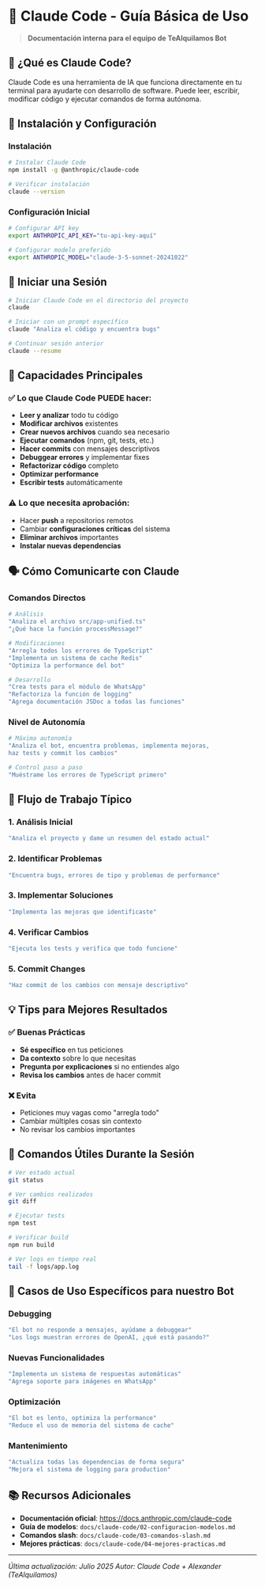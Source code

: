 # 🤖 Claude Code - Guía Básica de Uso

> **Documentación interna para el equipo de TeAlquilamos Bot**

## 🎯 ¿Qué es Claude Code?

Claude Code es una herramienta de IA que funciona directamente en tu terminal para ayudarte con desarrollo de software. Puede leer, escribir, modificar código y ejecutar comandos de forma autónoma.

## 🚀 Instalación y Configuración

### Instalación
```bash
# Instalar Claude Code
npm install -g @anthropic/claude-code

# Verificar instalación
claude --version
```

### Configuración Inicial
```bash
# Configurar API key
export ANTHROPIC_API_KEY="tu-api-key-aquí"

# Configurar modelo preferido
export ANTHROPIC_MODEL="claude-3-5-sonnet-20241022"
```

## 💬 Iniciar una Sesión

```bash
# Iniciar Claude Code en el directorio del proyecto
claude

# Iniciar con un prompt específico
claude "Analiza el código y encuentra bugs"

# Continuar sesión anterior
claude --resume
```

## 🎯 Capacidades Principales

### ✅ Lo que Claude Code PUEDE hacer:
- **Leer y analizar** todo tu código
- **Modificar archivos** existentes
- **Crear nuevos archivos** cuando sea necesario
- **Ejecutar comandos** (npm, git, tests, etc.)
- **Hacer commits** con mensajes descriptivos
- **Debuggear errores** y implementar fixes
- **Refactorizar código** completo
- **Optimizar performance**
- **Escribir tests** automáticamente

### ⚠️ Lo que necesita aprobación:
- Hacer **push** a repositorios remotos
- Cambiar **configuraciones críticas** del sistema
- **Eliminar archivos** importantes
- **Instalar nuevas dependencias**

## 🗣️ Cómo Comunicarte con Claude

### Comandos Directos
```bash
# Análisis
"Analiza el archivo src/app-unified.ts"
"¿Qué hace la función processMessage?"

# Modificaciones
"Arregla todos los errores de TypeScript"
"Implementa un sistema de cache Redis"
"Optimiza la performance del bot"

# Desarrollo
"Crea tests para el módulo de WhatsApp"
"Refactoriza la función de logging"
"Agrega documentación JSDoc a todas las funciones"
```

### Nivel de Autonomía
```bash
# Máxima autonomía
"Analiza el bot, encuentra problemas, implementa mejoras, 
haz tests y commit los cambios"

# Control paso a paso
"Muéstrame los errores de TypeScript primero"
```

## 🔄 Flujo de Trabajo Típico

### 1. Análisis Inicial
```bash
"Analiza el proyecto y dame un resumen del estado actual"
```

### 2. Identificar Problemas
```bash
"Encuentra bugs, errores de tipo y problemas de performance"
```

### 3. Implementar Soluciones
```bash
"Implementa las mejoras que identificaste"
```

### 4. Verificar Cambios
```bash
"Ejecuta los tests y verifica que todo funcione"
```

### 5. Commit Changes
```bash
"Haz commit de los cambios con mensaje descriptivo"
```

## 💡 Tips para Mejores Resultados

### ✅ Buenas Prácticas
- **Sé específico** en tus peticiones
- **Da contexto** sobre lo que necesitas
- **Pregunta por explicaciones** si no entiendes algo
- **Revisa los cambios** antes de hacer commit

### ❌ Evita
- Peticiones muy vagas como "arregla todo"
- Cambiar múltiples cosas sin contexto
- No revisar los cambios importantes

## 🔧 Comandos Útiles Durante la Sesión

```bash
# Ver estado actual
git status

# Ver cambios realizados
git diff

# Ejecutar tests
npm test

# Verificar build
npm run build

# Ver logs en tiempo real
tail -f logs/app.log
```

## 🎯 Casos de Uso Específicos para nuestro Bot

### Debugging
```bash
"El bot no responde a mensajes, ayúdame a debuggear"
"Los logs muestran errores de OpenAI, ¿qué está pasando?"
```

### Nuevas Funcionalidades
```bash
"Implementa un sistema de respuestas automáticas"
"Agrega soporte para imágenes en WhatsApp"
```

### Optimización
```bash
"El bot es lento, optimiza la performance"
"Reduce el uso de memoria del sistema de cache"
```

### Mantenimiento
```bash
"Actualiza todas las dependencias de forma segura"
"Mejora el sistema de logging para production"
```

## 📚 Recursos Adicionales

- **Documentación oficial**: https://docs.anthropic.com/claude-code
- **Guía de modelos**: `docs/claude-code/02-configuracion-modelos.md`
- **Comandos slash**: `docs/claude-code/03-comandos-slash.md`
- **Mejores prácticas**: `docs/claude-code/04-mejores-practicas.md`

---

*Última actualización: Julio 2025*
*Autor: Claude Code + Alexander (TeAlquilamos)*